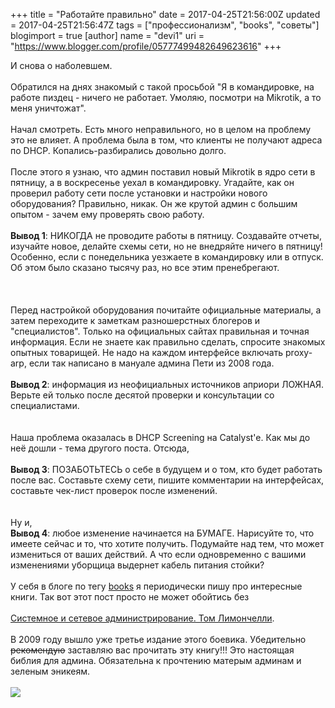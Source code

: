 +++
title = "Работайте правильно"
date = 2017-04-25T21:56:00Z
updated = 2017-04-25T21:56:47Z
tags = ["профессионализм", "books", "советы"]
blogimport = true 
[author]
	name = "devi1"
	uri = "https://www.blogger.com/profile/05777499482649623616"
+++

И снова о наболевшем.<br /><br />Обратился на днях знакомый с такой просьбой "Я в командировке, на работе пиздец - ничего не работает. Умоляю, посмотри на Mikrotik, а то меня уничтожат".<br /><br />Начал смотреть. Есть много неправильного, но в целом на проблему это не влияет. А проблема была в том, что клиенты не получают адреса по DHCP. Копались-разбирались довольно долго.<br /><br />После этого я узнаю, что админ поставил новый Mikrotik в ядро сети в пятницу, а в воскресенье уехал в командировку. Угадайте, как он проверил работу сети после установки и настройки нового оборудования? Правильно, никак. Он же крутой админ с большим опытом - зачем ему проверять свою работу.<br /><br /><b>Вывод 1</b>: НИКОГДА не проводите работы в пятницу. Создавайте отчеты, изучайте новое, делайте схемы сети, но не внедряйте ничего в пятницу! Особенно, если с понедельника уезжаете в командировку или в отпуск. Об этом было сказано тысячу раз, но все этим пренебрегают.<br /><br /><a name='more'></a><br /><br />Перед настройкой оборудования почитайте официальные материалы, а затем переходите к заметкам разношерстных блогеров и "специалистов". Только на официальных сайтах правильная и точная информация. Если не знаете как правильно сделать, спросите знакомых опытных товарищей. Не надо на каждом интерфейсе включать proxy-arp, если так написано в мануале админа Пети из 2008 года.<br /><br /><b>Вывод 2</b>: информация из неофициальных источников априори ЛОЖНАЯ. Верьте ей только после десятой проверки и консультации со специалистами.<br /><br /><br />Наша проблема оказалась в DHCP Screening на Catalyst'e. Как мы до неё дошли - тема другого поста. Отсюда,<br /><br /><b>Вывод 3</b>: ПОЗАБОТЬТЕСЬ о себе в будущем и о том, кто будет работать после вас. Составьте схему сети, пишите комментарии на интерфейсах, составьте чек-лист проверок после изменений.<br /><br /><br />Ну и,<br /><b>Вывод 4</b>: любое изменение начинается на БУМАГЕ. Нарисуйте то, что имеете сейчас и то, что хотите получить. Подумайте над тем, что может измениться от ваших действий. А что если одновременно с вашими изменениями уборщица выдернет кабель питания стойки?<br /><br />У себя в блоге по тегу <a href="http://www.bubnovd.net/search/label/books">books</a>&nbsp;я периодически пишу про интересные книги. Так вот этот пост просто не может обойтись без<br /><br /><a href="https://www.ozon.ru/context/detail/id/4839442/">Системное и сетевое администрирование. Том Лимончелли</a>.<br /><br />В 2009 году вышло уже третье издание этого боевика. Убедительно <strike>рекомендую</strike>&nbsp;заставляю вас прочитать эту книгу!!! Это настоящая библия для админа. Обязательна к прочтению матерым админам и зеленым эникеям.<br /><br /><img src="http://www.fors.ru/upload/magazine/02/images/book_symbol_limon.jpg" />

